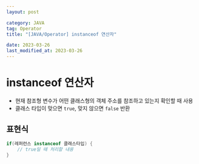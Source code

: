 ```yaml
---
layout: post

category: JAVA
tag: Operator
title: "[JAVA/Operator] instanceof 연산자"

date: 2023-03-26
last_modified_at: 2023-03-26
---
```


# instanceof 연산자
- 현재 참조형 변수가 어떤 클래스형의 객체 주소를 참조하고 있는지 확인할 때 사용
- 클래스 타입이 맞으면 `true`, 맞지 않으면 `false` 반환

## 표현식

```java
if(레퍼런스 instanceof 클래스타입) {
	// true일 때 처리할 내용
}
```
